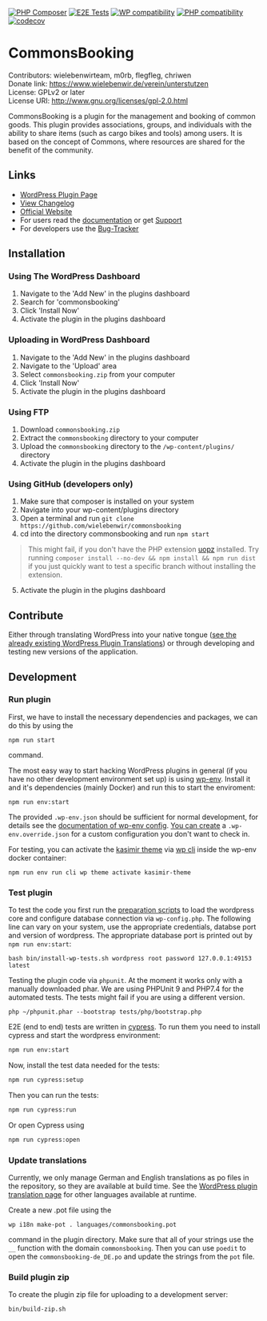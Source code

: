[![PHP Composer](https://github.com/wielebenwir/commonsbooking/actions/workflows/phpunit.yml/badge.svg)](https://github.com/wielebenwir/commonsbooking/actions/workflows/phpunit.yml)
[![E2E Tests](https://github.com/wielebenwir/commonsbooking/actions/workflows/e2e.yml/badge.svg)](https://github.com/wielebenwir/commonsbooking/actions/workflows/e2e.yml)
[![WP compatibility](https://plugintests.com/plugins/wporg/commonsbooking/wp-badge.svg)](https://plugintests.com/plugins/wporg/commonsbooking/latest) 
[![PHP compatibility](https://plugintests.com/plugins/wporg/commonsbooking/php-badge.svg)](https://plugintests.com/plugins/wporg/commonsbooking/latest)
[![codecov](https://codecov.io/gh/wielebenwir/commonsbooking/branch/master/graph/badge.svg?token=STJC8WPWIC)](https://codecov.io/gh/wielebenwir/commonsbooking)

# CommonsBooking

Contributors: wielebenwirteam, m0rb, flegfleg, chriwen  
Donate link: https://www.wielebenwir.de/verein/unterstutzen  
License: GPLv2 or later  
License URI: http://www.gnu.org/licenses/gpl-2.0.html  

CommonsBooking is a plugin for the management and booking of common goods. This plugin provides associations, groups, and individuals with the ability to share items (such as cargo bikes and tools) among users. It is based on the concept of Commons, where resources are shared for the benefit of the community.

## Links

* [WordPress Plugin Page](https://wordpress.org/plugins/commonsbooking/)
* [View Changelog](https://wordpress.org/plugins/commonsbooking/#developers)
* [Official Website](https://commonsbooking.org)
* For users read the [documentation](https://commonsbooking.org/dokumentation) or get [Support](https://commonsbooking.org/kontakt/)
* For developers use the [Bug-Tracker](https://github.com/wielebenwir/commonsbooking/issues) 

## Installation

### Using The WordPress Dashboard

1. Navigate to the 'Add New' in the plugins dashboard
2. Search for 'commonsbooking'
3. Click 'Install Now'
4. Activate the plugin in the plugins dashboard
 

### Uploading in WordPress Dashboard 

1. Navigate to the 'Add New' in the plugins dashboard
2. Navigate to the 'Upload' area
3. Select `commonsbooking.zip` from your computer
4. Click 'Install Now'
5. Activate the plugin in the plugins dashboard

### Using FTP

1. Download `commonsbooking.zip`
2. Extract the `commonsbooking` directory to your computer
3. Upload the `commonsbooking` directory to the `/wp-content/plugins/` directory
4. Activate the plugin in the plugins dashboard

### Using GitHub (developers only)

1. Make sure that composer is installed on your system
2. Navigate into your wp-content/plugins directory
3. Open a terminal and run `git clone https://github.com/wielebenwir/commonsbooking`
4. cd into the directory commonsbooking and run `npm start`
> This might fail, if you don't have the PHP extension [uopz](https://www.php.net/manual/en/book.uopz.php) installed. Try running `composer install --no-dev && npm install && npm run dist`  if you just quickly want to test a specific branch without installing the extension.
5. Activate the plugin in the plugins dashboard

## Contribute

Either through translating WordPress into your native tongue ([see the already existing WordPress Plugin Translations](https://translate.wordpress.org/projects/wp-plugins/commonsbooking/)) or through developing and testing new versions of the application.

## Development

### Run plugin

First, we have to install the necessary dependencies and packages, we can do this by using the 
```
npm run start
```
command. 

The most easy way to start hacking WordPress plugins in general (if you have no other development environment set up) is using [wp-env](https://developer.wordpress.org/block-editor/reference-guides/packages/packages-env/). Install it and it's dependencies (mainly Docker) and run this to start the enviroment:
```
npm run env:start
```
The provided `.wp-env.json` should be sufficient for normal development, for details see the [documentation of wp-env config](https://developer.wordpress.org/block-editor/reference-guides/packages/packages-env/#wp-env-json). [You can create](https://developer.wordpress.org/block-editor/reference-guides/packages/packages-env/#wp-env-override-json) a `.wp-env.override.json` for a custom configuration you don't want to check in.

For testing, you can activate the [kasimir theme](github.com/flegfleg/kasimir-theme) via [wp cli](https://make.wordpress.org/cli/handbook/) inside the wp-env docker container:
```
npm run env run cli wp theme activate kasimir-theme
```

### Test plugin

To test the code you first run the [preparation scripts](https://github.com/wp-cli/scaffold-command#wp-scaffold-plugin-tests) to load the wordpress core and configure database connection via `wp-config.php`. The following line can vary on your system, use the appropriate credentials, databse port and version of wordpress. The appropriate database port is printed out by `npm run env:start`:
```
bash bin/install-wp-tests.sh wordpress root password 127.0.0.1:49153 latest
```

Testing the plugin code via `phpunit`. At the moment it works only with a manually downloaded phar. We are using PHPUnit 9 and PHP7.4 for the automated tests. The tests might fail if you are using a different version.
```
php ~/phpunit.phar --bootstrap tests/php/bootstrap.php
```

E2E (end to end) tests are written in [cypress](https://www.cypress.io/). To run them you need to install cypress and start the wordpress environment:
```bash
npm run env:start
```
Now, install the test data needed for the tests:
```bash
npm run cypress:setup
```

Then you can run the tests:
```bash
npm run cypress:run
```
Or open Cypress using
```bash
npm run cypress:open
```

### Update translations

Currently, we only manage German and English translations as po files in the repository, so they are available at build time. 
See the [WordPress plugin translation page](https://translate.wordpress.org/projects/wp-plugins/commonsbooking/) for other languages available at runtime.

Create a new .pot file using the 
```
wp i18n make-pot . languages/commonsbooking.pot
```
command in the plugin directory. Make sure that all of your strings use the `__` function with the domain `commonsbooking`. Then you can use `poedit` to open the `commonsbooking-de_DE.po` and update the strings from the `pot` file. 

### Build plugin zip

To create the plugin zip file for uploading to a development server:
```
bin/build-zip.sh
```
